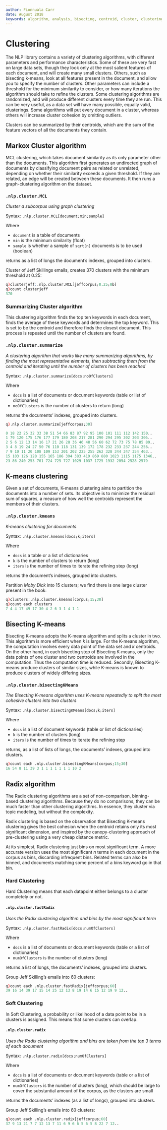 ```yaml
---
author: Fionnuala Carr
date: August 2018
keywords: algorithm, analysis, bisecting, centroid, cluster, clustering, comparison, corpora, corpus, document, email, feature, file, k-mean, kdbplus, learning, machine, machine learning, mbox, message, ml, nlp, parse, parsing, q, sentiment, similarity, string function, vector
---
```


# <i class="fas fa-share-alt"></i> Clustering 

The NLP library contains a variety of clustering algorithms, with different parameters and performance characteristics. Some of these are very fast on large data sets, though they look only at the most salient features of each document, and will create many small clusters. Others, such as bisecting k-means, look at all features present in the document, and allow you to specify the number of clusters. Other parameters can include a threshold for the minimum similarity to consider, or how many iterations the algorithm should take to refine the clusters. Some clustering algorithms are randomized, and will produce different clusters every time they are run. This can be very useful, as a data set will have many possible, equally valid, clusterings. Some algorithms will put every document in a cluster, whereas others will increase cluster cohesion by omitting outliers.

Clusters can be summarized by their centroids, which are the sum of the feature vectors of all the documents they contain.


## Markox Cluster algorithm

MCL clustering, which takes document similarity as its only parameter other than the documents. This algorithm first generates an undirected graph of documents by classifying document pairs as related or unrelated, depending on whether their similarity exceeds a given threshold. If they are related, an edge will be created between these documents. It then runs a graph-clustering algorithm on the dataset.


### `.nlp.cluster.MCL`

_Cluster a subcorpus using graph clustering_

Syntax: `.nlp.cluster.MCL[document;min;sample]`

Where

-   `document` is a table of documents
-   `min` is the minimum similarity (float)
-   `sample` is whether a sample of `sqrt[n]` documents is to be used (boolean)

returns as a list of longs the document’s indexes, grouped into clusters.

Cluster of Jeff Skillings emails, creates 370 clusters with the minimum threshold at 0.25:

``` q
q)clusterjeff:.nlp.cluster.MCL[jeffcorpus;0.25;0b]
q)count clusterjeff
370
```


### Summarizing Cluster algorithm 

This clustering algorithm finds the top ten keywords in each document, finds the average of these keywords and determines the top keyword. This is set to be the centroid and therefore finds the closest document. This process is repeated until the number of clusters are found.


### `.nlp.cluster.summarize`

_A clustering algorithm that works like many summarizing algorithms, by finding the most representative elements, then subtracting them from the centroid and iterating until the number of clusters has been reached_

Syntax: `.nlp.cluster.summarize[docs;noOfClusters]`

Where

-   `docs` is a list of documents or document keywords (table or list of dictionaries)
-   `noOfClusters` is the number of clusters to return (long)

returns the documents’ indexes, grouped into clusters.

```q
q).nlp.cluster.summarize[jeffcorpus;30]

0 18 22 25 32 33 38 51 54 66 83 87 92 95 100 101 111 112 142 150..
1 79 120 175 176 177 179 180 208 217 281 290 294 295 302 303 306..
2 5 6 12 13 14 16 17 21 26 28 36 46 48 56 60 62 72 73 75 78 85 89..
3 4 8 19 24 27 50 76 110 118 131 139 172 178 232 233 237 244 256..
7 9 10 11 20 108 109 153 201 202 225 255 262 328 344 347 354 463..
15 103 126 128 155 165 186 304 383 419 869 880 1023 1115 1175 1346..
23 86 240 253 701 724 725 727 1029 1037 1725 1932 2054 2528 2579
```

## K-means clustering

Given a set of documents, K-means clustering aims to partition the documents into a number of sets. Its objective is to minimize the residual sum of squares, a measure of how well the centroids represent the members of their clusters.


### `.nlp.cluster.kmeans`

_K-means clustering for documents_

Syntax: `.nlp.cluster.kmeans[docs;k;iters]`

Where

-   `docs` is a table or a list of dictionaries
-   `k` is the number of clusters to return (long)
-   `iters` is the number of times to iterate the refining step (long)

returns the document’s indexes, grouped into clusters.

Partition _Moby Dick_ into 15 clusters; we find there is one large cluster present in the book:

``` q
q)clusters:.nlp.cluster.kmeans[corpus;15;30]
q)count each clusters
7 4 4 17 49 17 30 4 2 6 3 1 4 1 1
```


## Bisecting K-means

Bisecting K-means adopts the K-means algorithm and splits a cluster in two. This algorithm is more efficient when _k_ is large. For the K-means algorithm, the computation involves every data point of the data set and _k_ centroids. On the other hand, in each bisecting step of Bisecting K-means, only the data points of one cluster and two centroids are involved in the computation. Thus the computation time is reduced. Secondly, Bisecting K-means produce clusters of similar sizes, while K-means is known to produce clusters of widely differing sizes.


### `.nlp.cluster.bisectingKMeans` 

_The Bisecting K-means algorithm uses K-means repeatedly to split the most cohesive clusters into two clusters_

Syntax: `.nlp.cluster.bisectingKMeans[docs;k;iters]`

Where

-    `docs` is a list of document keywords (table or list of dictionaries)
-    `k` is the number of clusters (long)
-    `iters` is the number of times to iterate the refining step

returns, as a list of lists of longs, the documents’ indexes, grouped into clusters.

```q
q)count each .nlp.cluster.bisectingKMeans[corpus;15;30]
16 54 8 11 39 3 1 1 1 1 1 1 1 10 2
```

## Radix algorithm 

The Radix clustering algorithms are a set of non-comparison, binning-based clustering algorithms. Because they do no comparisons, they can be much faster than other clustering algorithms. In essence, they cluster via topic modeling, but without the complexity.

Radix clustering is based on the observation that Bisecting K-means clustering gives the best cohesion when the centroid retains only its most significant dimension, and inspired by the canopy-clustering approach of pre-clustering using a very cheap distance metric.

At its simplest, Radix clustering just bins on most significant term. A more accurate version uses the most significant _n_ terms in each document in the corpus as bins, discarding infrequent bins. Related terms can also be binned, and documents matching some percent of a bins keyword go in that bin.



### Hard Clustering

Hard Clustering means that each datapoint either belongs to a cluster completely or not.


#### `.nlp.cluster.fastRadix`

_Uses the Radix clustering algorithm and bins by the most significant term_

Syntax: `.nlp.cluster.fastRadix[docs;numOfClusters]`

Where

-   `docs` is a list of documents or document keywords (table or a list of dictionaries)
-   `numOfClusters` is the number of clusters (long)

returns a list of longs, the documents’ indexes, grouped into clusters.

Group Jeff Skilling’s emails into 60 clusters:

```q
q)count each .nlp.cluster.fastRadix[jeffcorpus;60]
39 16 14 39 17 15 14 25 12 13 8 19 14 6 15 12 19 9 12.. 
```


### Soft Clustering

In Soft Clustering, a probability or likelihood of a data point to be in a clusters is assigned. This means that some clusters can overlap.


#### `.nlp.cluster.radix`

_Uses the Radix clustering algorithm and bins are taken from the top 3 terms of each document_

Syntax: `.nlp.cluster.radix[docs;numOfClusters]`

Where

-   `docs` is a list of documents or document keywords (table or a list of dictionaries)
-   `numOfClusters` is the number of clusters (long), which should be large to cover the substantial amount of the corpus, as the clusters are small

returns the documents’ indexes (as a list of longs), grouped into clusters.

Group Jeff Skilling’s emails into 60 clusters:

```q
q)count each .nlp.cluster.radix[jeffcorpus;60]
37 9 13 21 7 7 12 13 7 11 6 9 6 6 5 6 5 8 22 7 12..
```
